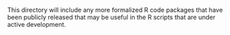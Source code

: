 This directory will include any more formalized R code packages that have been publicly released that may be useful in the R scripts that are under active development. 
